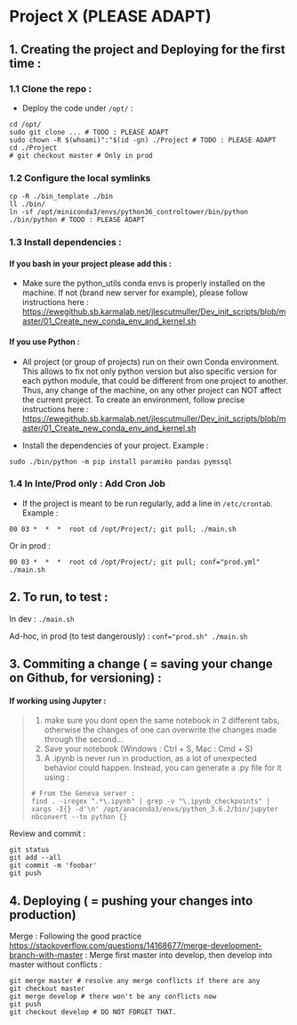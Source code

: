 # Project X (PLEASE ADAPT)

## 1. Creating the project and Deploying for the first time :

### 1.1 Clone the repo :

- Deploy the code under `/opt/` :
```
cd /opt/
sudo git clone ... # TODO : PLEASE ADAPT
sudo chown -R $(whoami)":"$(id -gn) ./Project # TODO : PLEASE ADAPT
cd ./Project
# git checkout master # Only in prod
```

### 1.2 Configure the local symlinks
```
cp -R ./bin_template ./bin
ll ./bin/
ln -sf /opt/miniconda3/envs/python36_controltower/bin/python ./bin/python # TODO : PLEASE ADAPT
```

### 1.3 Install dependencies :

#### If you bash in your project please add this :
- Make sure the python_utils conda envs is properly installed on the machine. If not (brand new server for example), please follow instructions here :
https://ewegithub.sb.karmalab.net/jlescutmuller/Dev_init_scripts/blob/master/01_Create_new_conda_env_and_kernel.sh

#### If you use Python :
- All project (or group of projects) run on their own Conda environment. This allows to fix not only python version but also specific version for each python module, that could be different from one project to another. Thus, any change of the machine, on any other project can NOT affect the current project. To create an environment, follow precise instructions here :
https://ewegithub.sb.karmalab.net/jlescutmuller/Dev_init_scripts/blob/master/01_Create_new_conda_env_and_kernel.sh

- Install the dependencies of your project. Example :
```
sudo ./bin/python -m pip install paramiko pandas pymssql
```

### 1.4 In Inte/Prod only : Add Cron Job

- If the project is meant to be run regularly, add a line in `/etc/crontab`. Example :
```
00 03 *  *  *  root cd /opt/Project/; git pull; ./main.sh
```
Or in prod :
```
00 03 *  *  *  root cd /opt/Project/; git pull; conf="prod.yml" ./main.sh
```


## 2. To run, to test :

In dev : `./main.sh`

Ad-hoc, in prod (to test dangerously) : `conf="prod.sh" ./main.sh`



## 3. Commiting a change ( = saving your change on Github, for versioning) :

#### If working using Jupyter :
> 1. make sure you dont open the same notebook in 2 different tabs, otherwise the changes of one can overwrite the changes made through the second...
> 2. Save your notebook (Windows : Ctrl + S, Mac : Cmd + S)
> 3. A .ipynb is never run in production, as a lot of unexpected behavior could happen. Instead, you can generate a .py file for it using :
> ```
> # From the Geneva server :
> find . -iregex ".*\.ipynb" | grep -v "\.ipynb_checkpoints" | xargs -I{} -d'\n' /opt/anaconda3/envs/python_3.6.2/bin/jupyter nbconvert --to python {}
> ```


Review and commit :
```
git status
git add --all
git commit -m 'foobar'
git push
```

## 4. Deploying ( = pushing your changes into production)
Merge :
Following the good practice https://stackoverflow.com/questions/14168677/merge-development-branch-with-master :
Merge first master into develop, then develop into master without conflicts :
```
git merge master # resolve any merge conflicts if there are any
git checkout master
git merge develop # there won't be any conflicts now
git push
git checkout develop # DO NOT FORGET THAT.
```
